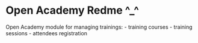 Open Academy Redme ^_^
===================
Open Academy module for managing trainings:
            - training courses
            - training sessions
            - attendees registration

